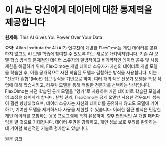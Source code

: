 # 이 AI는 당신에게 데이터에 대한 통제력을 제공합니다

**원제목:** This AI Gives You Power Over Your Data

**요약:** Allen Institute for AI (Ai2) 연구진이 개발한 FlexOlmo는 개인 데이터를 공유하지 않고도 AI 모델 학습에 참여할 수 있도록 하는 새로운 아키텍처입니다.  기존 AI 모델 학습 방식의 문제점인 데이터 소유자의 일방적이고 비가역적인 데이터 공유 및 사용 제한을 해결하기 위해, FlexOlmo는 개별 데이터 소유자가 자신의 데이터로 개별 모델을 학습한 후, 이를 공개적으로 사전 학습된 모델과 결합하는 방식을 사용합니다.  이는 "전문가 혼합"(MoE) 접근 방식을 기반으로 하며, 여러 개의 작은 전문가 모델을 특정 작업에 대해 학습시키고, 라우팅 모델을 통해 적절한 전문가를 선택하는 방식입니다.  FlexOlmo는 사전 학습된 공개 모델을 "앵커"로 사용하여 개인 데이터로 학습된 모델과의 조정을 용이하게 합니다.  실험 결과, FlexOlmo는 공개 모델만 사용한 경우보다 성능이 훨씬 향상되었으며, 데이터 소유자는 자신의 데이터를 공유하지 않고도 모델에 기여하고, 기여한 모델을 제거하거나 사용을 제한할 수 있습니다.  이러한 접근 방식은 민감한 개인 데이터를 포함하는 응용 프로그램에 특히 유용하며, 향후 협업적인 AI 개발 패러다임을 열 것으로 기대됩니다.  데이터 주권을 강화하고, 개인 정보 보호 우려를 완화하는 데 기여할 혁신적인 기술로 평가받고 있습니다.

[원문 링크](https://singularityhub.com/2025/07/11/this-ai-gives-you-power-over-your-data/)
